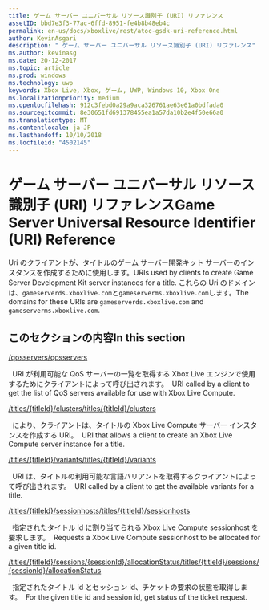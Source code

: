 ```yaml
---
title: ゲーム サーバー ユニバーサル リソース識別子 (URI) リファレンス
assetID: bbd7e3f3-77ac-6ffd-8951-fe4b8b48eb4c
permalink: en-us/docs/xboxlive/rest/atoc-gsdk-uri-reference.html
author: KevinAsgari
description: " ゲーム サーバー ユニバーサル リソース識別子 (URI) リファレンス"
ms.author: kevinasg
ms.date: 20-12-2017
ms.topic: article
ms.prod: windows
ms.technology: uwp
keywords: Xbox Live, Xbox, ゲーム, UWP, Windows 10, Xbox One
ms.localizationpriority: medium
ms.openlocfilehash: 912c3febd0a29a9aca326761ae63e61a0bdfada0
ms.sourcegitcommit: 8e30651fd691378455ea1a57da10b2e4f50e66a0
ms.translationtype: MT
ms.contentlocale: ja-JP
ms.lasthandoff: 10/10/2018
ms.locfileid: "4502145"
---
```

# <a name="game-server-universal-resource-identifier-uri-reference"></a><span data-ttu-id="2b546-104">ゲーム サーバー ユニバーサル リソース識別子 (URI) リファレンス</span><span class="sxs-lookup"><span data-stu-id="2b546-104">Game Server Universal Resource Identifier (URI) Reference</span></span>
<span data-ttu-id="2b546-105">Uri のクライアントが、タイトルのゲーム サーバー開発キット サーバーのインスタンスを作成するために使用します。</span><span class="sxs-lookup"><span data-stu-id="2b546-105">URIs used by clients to create Game Server Development Kit server instances for a title.</span></span> <span data-ttu-id="2b546-106">これらの Uri のドメインは、`gameserverds.xboxlive.com`と`gameserverms.xboxlive.com`します。</span><span class="sxs-lookup"><span data-stu-id="2b546-106">The domains for these URIs are `gameserverds.xboxlive.com` and `gameserverms.xboxlive.com`.</span></span>
 
<a id="ID4EY"></a>

 
## <a name="in-this-section"></a><span data-ttu-id="2b546-107">このセクションの内容</span><span class="sxs-lookup"><span data-stu-id="2b546-107">In this section</span></span>

[<span data-ttu-id="2b546-108">/qosservers</span><span class="sxs-lookup"><span data-stu-id="2b546-108">/qosservers</span></span>](uri-qosservers.md)

<span data-ttu-id="2b546-109">&nbsp;&nbsp;URI が利用可能な QoS サーバーの一覧を取得する Xbox Live エンジンで使用するためにクライアントによって呼び出されます。</span><span class="sxs-lookup"><span data-stu-id="2b546-109">&nbsp;&nbsp;URI called by a client to get the list of QoS servers available for use with Xbox Live Compute.</span></span>

[<span data-ttu-id="2b546-110">/titles/{titleId}/clusters</span><span class="sxs-lookup"><span data-stu-id="2b546-110">/titles/{titleId}/clusters</span></span>](uri-titlestitleidclusters.md)

<span data-ttu-id="2b546-111">&nbsp;&nbsp;により、クライアントは、タイトルの Xbox Live Compute サーバー インスタンスを作成する URI。</span><span class="sxs-lookup"><span data-stu-id="2b546-111">&nbsp;&nbsp;URI that allows a client to create an Xbox Live Compute server instance for a title.</span></span>

[<span data-ttu-id="2b546-112">/titles/{titleId}/variants</span><span class="sxs-lookup"><span data-stu-id="2b546-112">/titles/{titleId}/variants</span></span>](uri-titlestitleidvariants.md)

<span data-ttu-id="2b546-113">&nbsp;&nbsp;URI は、タイトルの利用可能な言語バリアントを取得するクライアントによって呼び出されます。</span><span class="sxs-lookup"><span data-stu-id="2b546-113">&nbsp;&nbsp;URI called by a client to get the available variants for a title.</span></span>

[<span data-ttu-id="2b546-114">/titles/{titleId}/sessionhosts</span><span class="sxs-lookup"><span data-stu-id="2b546-114">/titles/{titleId}/sessionhosts</span></span>](uri-titlestitleidsessionhosts.md)

<span data-ttu-id="2b546-115">&nbsp;&nbsp;指定されたタイトル id に割り当てられる Xbox Live Compute sessionhost を要求します。</span><span class="sxs-lookup"><span data-stu-id="2b546-115">&nbsp;&nbsp;Requests a Xbox Live Compute sessionhost to be allocated for a given title id.</span></span>

[<span data-ttu-id="2b546-116">/titles/{titleId}/sessions/{sessionId}/allocationStatus</span><span class="sxs-lookup"><span data-stu-id="2b546-116">/titles/{titleId}/sessions/{sessionId}/allocationStatus</span></span>](uri-titlestitleidsessionssessionidallocationstatus.md)

<span data-ttu-id="2b546-117">&nbsp;&nbsp;指定されたタイトル id とセッション id、チケットの要求の状態を取得します。</span><span class="sxs-lookup"><span data-stu-id="2b546-117">&nbsp;&nbsp;For the given title id and session id, get status of the ticket request.</span></span>
 